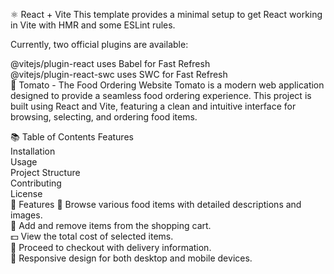 ⚛️ React + Vite
This template provides a minimal setup to get React working in Vite with HMR and some ESLint rules.<br>

Currently, two official plugins are available:<br>

@vitejs/plugin-react uses Babel for Fast Refresh<br>
@vitejs/plugin-react-swc uses SWC for Fast Refresh<br>
🍅 Tomato - The Food Ordering Website
Tomato is a modern web application designed to provide a seamless food ordering experience. This project is built using React and Vite, featuring a clean and intuitive interface for browsing, selecting, and ordering food items.<br>

📚 Table of Contents
Features<br>
Installation<br>
Usage<br>
Project Structure<br>
Contributing<br>
License<br>
🌟 Features
🥗 Browse various food items with detailed descriptions and images.<br>
🛒 Add and remove items from the shopping cart.<br>
💵 View the total cost of selected items.<br>
🚚 Proceed to checkout with delivery information.<br>
📱 Responsive design for both desktop and mobile devices.<br>
